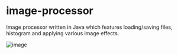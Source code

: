 # image-processor
Image processor written in Java which features loading/saving files, histogram and applying various image effects.

![image](https://user-images.githubusercontent.com/80320735/212563789-e06caede-344d-49a4-a4d4-ee68359c8f39.png)
